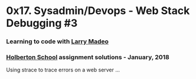 # 0x17. Sysadmin/Devops - Web Stack Debugging #3

### Learning to code with [Larry Madeo](https://twitter.com/larmalade)

### [Holberton School](https://www.holbertonschool.com) assignment solutions - January, 2018

Using strace to trace errors on a web server ...
